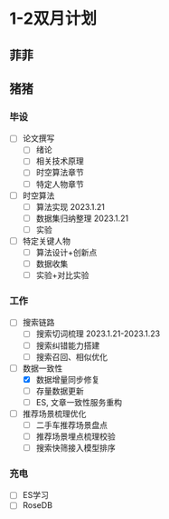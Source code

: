 # 1-2双月计划

## 菲菲

## 猪猪

### 毕设

- [ ] 论文撰写
	+ [ ] 绪论
	+ [ ] 相关技术原理
	+ [ ] 时空算法章节
	+ [ ] 特定人物章节
- [ ] 时空算法
	+ [ ] 算法实现 2023.1.21
	+ [ ] 数据集归纳整理 2023.1.21
	+ [ ] 实验
- [ ] 特定关键人物
	+ [ ] 算法设计+创新点
	+ [ ] 数据收集
	+ [ ] 实验+对比实验

### 工作

- [ ] 搜索链路
	+ [ ] 搜索切词梳理 2023.1.21-2023.1.23
	+ [ ] 搜索纠错能力搭建
	+ [ ] 搜索召回、相似优化
- [ ] 数据一致性
	+ [X] 数据增量同步修复
	+ [ ] 存量数据更新
	+ [ ] ES, 文章一致性服务重构
- [ ] 推荐场景梳理优化
	+ [ ] 二手车推荐场景盘点
	+ [ ] 推荐场景埋点梳理校验
	+ [ ] 搜索快筛接入模型排序

### 充电

- [ ] ES学习
- [ ] RoseDB